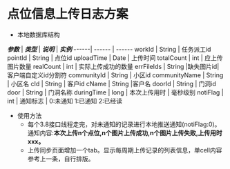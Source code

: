 # 点位信息上传日志方案

* 本地数据库结构


 ***参数*** | ***类型*** | ***说明*** | ***实例*** 
 ------| ------ | ------
 workId  | String | 任务派工id 
 pointId | String | 点位id 
 uploadTime | Date | 上传时间 
 totalCount | int | 应上传图片数量 
 realCount | int | 实际上传成功的数量
 errFileIds | String |缺失图片id| 客户端自定义id分割符
 communityId | String | 小区id
 communityName | String | 小区名 
 cId | String | 客户id
 cName | String |客户名
 doorId | String | 门洞id
 door | String | 门洞名称
 duringTime | long | 本次上传用时 | 毫秒级别
 notiFlag | int | 通知标志 | 0:未通知 1:已通知 2:已经读


* 使用方法
   * 每个3.8接口线程走完，对未通知的记录进行本地推送通知(notiFlag:0)。<br>通知内容:**本次上传n个点位,n个图片上传成功,n个图片上传失败,上传用时xxx。**
   * 上传同步页面增加一个tab。显示每周期上传记录的列表信息，单cell内容参考上一条，自行排版。


<!--* 3.8接口返回内容增加3个字段
   * 结构
   
   | ***参数*** | ***类型*** | ***说明*** | ***实例*** |
   | :------| :------: | :------:|
   | uploadTime | Date | 上传时间 |
   | errFileIds | Array | 缺失图片id数组 |
   | totalCount | int | 应上传图片数量 |

   * 样例
      ```json
      {
  		"method": "RM_GCBAPP_uploadPicFile",
  		"resstate": "0",
  		"rescode": "0000",
  		"resdesc": "正确返回",
  		"workId": "222",
  		"point": "12",
  		"errFileIds": [
    		"xxx",
    		"xxx",
    		"xxx"
  		],
  		"totalCount": 3
		}
      ```-->
   


